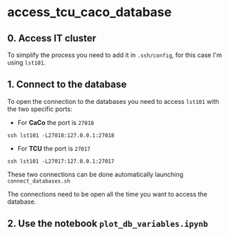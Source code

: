 # access_tcu_caco_database

## 0. Access IT cluster
To simplify the process you need to add it in `.ssh/config`, for this case I'm using `lst101`.

## 1. Connect to the database
To open the connection to the databases you need to access `lst101` with the two specific ports:
* For **CaCo** the port is `27018`
```
ssh lst101 -L27018:127.0.0.1:27018
```
* For **TCU** the port is `27017`
```
ssh lst101 -L27017:127.0.0.1:27017
```
These two connections can be done automatically launching `connect_databases.sh`

The connections need to be open all the time you want to access the database.

## 2. Use the notebook `plot_db_variables.ipynb`
